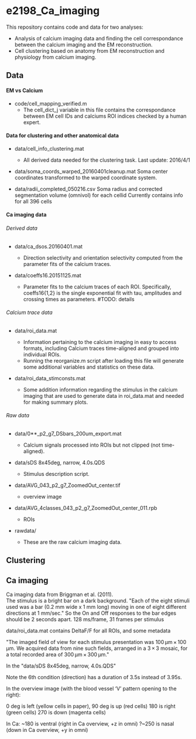 e2198_Ca_imaging
=================

This repository contains code and data for two analyses:

* Analysis of calcium imaging data and finding the cell correspondance between the calcium imaging and the EM reconstruction.
* Cell clustering based on anatomy from EM reconstruction and physiology from calcium imaging.



Data
--------------

#### EM vs Calcium
* code/cell_mapping_verified.m
	* The cell_dict_j variable in this file contains the correspondance between EM cell IDs and calciums ROI indices checked by a human expert.

#### Data for clustering and other anatomical data

* data/cell_info_clustering.mat
	* All derived data needed for the clustering task.
	Last update: 2016/4/1

* data/soma_coords_warped_20160401cleanup.mat
	Soma center coordinates transformed to the warped coordinate system.

* data/radii_completed_050216.csv
	Soma radius and corrected segmentation volume (omnivol) for each cellid
	Currently contains info for all 396 cells

#### Ca imaging data

###### Derived data

* data/ca_dsos.20160401.mat
	* Direction selectivity and orientation selectivity computed from the parameter fits of the calcium traces.

* data/coeffs16.20151125.mat
	* Parameter fits to the calcium traces of each ROI. Specifically, coeffs16{1,2} is the single exponential fit
	 with tau, amplitudes and crossing times as parameters. #TODO: details

###### Calcium trace data

* data/roi_data.mat
	* Information pertaining to the calcium imaging in easy to access formats, including 
		Calcium traces time-aligned and grouped into individual ROIs. 
	* Running the reorganize.m script after loading this file will generate some additional variables and statistics on these data.

* data/roi_data_stimconsts.mat
	* Some addition information regarding the stimulus in the calcium imaging that are used to generate data in roi_data.mat and
	 needed for making summary plots.

###### Raw data

* data/0**_p2_g7_DSbars_200um_export.mat
	* Calcium signals processed into ROIs but not clipped (not time-aligned).

* data/sDS 8x45deg, narrow, 4.0s.QDS
	* Stimulus description script.

* data/AVG_043_p2_g7_ZoomedOut_center.tif
	* overview image

* data/AVG_4classes_043_p2_g7_ZoomedOut_center_011.rpb
	* ROIs

* rawdata/
	* These are the raw calcium imaging data.



Clustering
--------------



Ca imaging
--------------

Ca imaging data from Briggman et al. (2011).  
The stimulus is a bright bar on a dark background.
"Each of the eight stimuli used was a bar (0.2 mm wide x 1 mm long) moving in one of eight different directions at 1 mm/sec."
So the On and Off responses to the bar edges should be 2 seconds apart.
128 ms/frame, 31 frames per stimulus

data/roi_data.mat contains DeltaF/F for all ROIs, and some metadata


"The imaged field of view for each stimulus presentation was 100 μm × 100 μm. We acquired data from nine such fields, arranged in a 3 × 3 mosaic, for a total recorded area of 300 μm × 300 μm."


In the "data/sDS 8x45deg, narrow, 4.0s.QDS"

Note the 6th condition (direction) has a duration of 3.5s instead of 3.95s.


In the overview image (with the blood vessel ‘V’ pattern opening to the right):

0 deg is left (yellow cells in paper),
90 deg is up (red cells)
180 is right (green cells)
270 is down (magenta cells)


In Ca:
~180 is ventral (right in Ca overview, +z in omni)
?~250 is nasal  (down in Ca overview, +y in omni)

